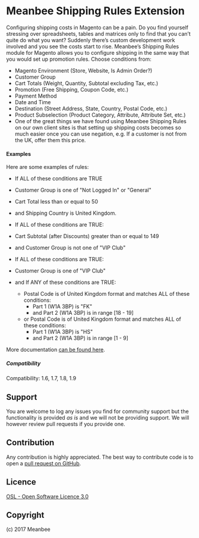 Meanbee Shipping Rules Extension
=====================
Configuring shipping costs in Magento can be a pain. Do you find yourself stressing over spreadsheets, tables and matrices only to find that you can’t quite do what you want? Suddenly there’s custom development work involved and you see the costs start to rise. Meanbee’s Shipping Rules module for Magento allows you to configure shipping in the same way that you would set up promotion rules. Choose conditions from:

- Magento Environment (Store, Website, Is Admin Order?)
- Customer Group
- Cart Totals (Weight, Quantity, Subtotal excluding Tax, etc.)
- Promotion (Free Shipping, Coupon Code, etc.)
- Payment Method
- Date and Time
- Destination (Street Address, State, Country, Postal Code, etc.)
- Product Subselection (Product Category, Attribute, Attribute Set, etc.)
- One of the great things we have found using Meanbee Shipping Rules on our own client sites is that setting up shipping costs becomes so much easier once you can use negation, e.g. If a customer is not from the UK, offer them this price.

#### Examples

Here are some examples of rules:

- If ALL of these conditions are TRUE
 - Customer Group is one of "Not Logged In" or "General"
 - Cart Total less than or equal to 50
 - and Shipping Country is United Kingdom.

- If ALL of these conditions are TRUE:
 - Cart Subtotal (after Discounts) greater than or equal to 149
 - and Customer Group is not one of "VIP Club"

- If ALL of these conditions are TRUE:
 - Customer Group is one of "VIP Club"
 - and If ANY of these conditions are TRUE:
   - Postal Code is of United Kingdom format and matches ALL of these conditions:
     - Part 1 (W1A 3BP) is "FK"
     - and Part 2 (W1A 3BP) is in range [18 - 19]
   - or Postal Code is of United Kingdom format and matches ALL of these conditions:
     - Part 1 (W1A 3BP) is "HS"
     - and Part 2 (W1A 3BP) is in range [1 - 9]

More documentation [can be found here](https://meanbee.atlassian.net/wiki/display/EXT/Shipping+Rules).

##### Compatibility
Compatibility: 1.6, 1.7, 1.8, 1.9

Support
-------
You are welcome to log any issues you find for community support but the functionality is provided *as is* and we will not be providing support. We will however review pull requests if you provide one.

Contribution
------------
Any contribution is highly appreciated. The best way to contribute code is to open a [pull request on GitHub](https://help.github.com/articles/using-pull-requests).


Licence
-------
[OSL - Open Software Licence 3.0](http://opensource.org/licenses/osl-3.0.php)

Copyright
---------
(c) 2017 Meanbee
